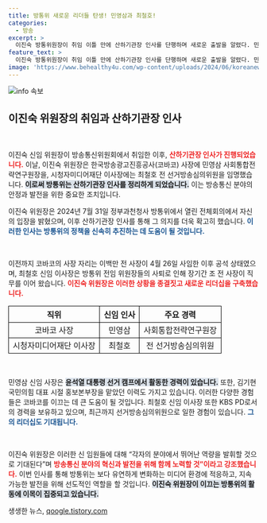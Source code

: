 ```yaml
---
title: 방통위 새로운 리더들 탄생! 민영삼과 최철호!
categories:
  - 방송
excerpt: >
  이진숙 방통위원장이 취임 이틀 만에 산하기관장 인사를 단행하며 새로운 출발을 알렸다. 민영삼 코바코 사장과 최철호 시청자미디어재단 이사장이 임명되어 기수 변화가 예고된다. 어떤 변화가 기다리고 있을까?
feature_text: >
  이진숙 방통위원장이 취임 이틀 만에 산하기관장 인사를 단행하며 새로운 출발을 알렸다. 민영삼 코바코 사장과 최철호 시청자미디어재단 이사장이 임명되어 기수 변화가 예고된다. 어떤 변화가 기다리고 있을까?
image: 'https://www.behealthy4u.com/wp-content/uploads/2024/06/koreanews.jpg'
---
```


<p><img src="https://www.behealthy4u.com/wp-content/uploads/2024/06/koreanews.jpg" alt="info 속보" /></p>

<h2 data-ke-size="size26">이진숙 위원장의 취임과 산하기관장 인사</h2>

<p data-ke-size="size16">&nbsp;</p>

<p>이진숙 신임 위원장이 방송통신위원회에서 취임한 이후, <b><span style="color: #ee2323;">산하기관장 인사가 진행되었습니다.</span></b> 이날, 이진숙 위원장은 한국방송광고진흥공사(코바코) 사장에 민영삼 사회통합전략연구원장을, 시청자미디어재단 이사장에는 최철호 전 선거방송심의위원을 임명했습니다. <b><span style="background-color: #21538527;">이로써 방통위는 산하기관장 인사를 정리하게 되었습니다.</span></b> 이는 방송통신 분야의 안정과 발전을 위한 중요한 조치입니다. </p>

<p>이진숙 위원장은 2024년 7월 31일 정부과천청사 방통위에서 열린 전체회의에서 자신의 입장을 밝혔으며, 이후 산하기관장 인사를 통해 그 의지를 더욱 확고히 했습니다. <b><span style="color: #1a5490;">이러한 인사는 방통위의 정책을 신속히 추진하는 데 도움이 될 것입니다.</span></b> </p>

<p data-ke-size="size16">&nbsp;</p>

<p>이전까지 코바코의 사장 자리는 이백만 전 사장이 4월 26일 사임한 이후 공석 상태였으며, 최철호 신임 이사장은 방통위 전임 위원장들의 사퇴로 인해 장기간 조 전 사장이 직무를 이어 왔습니다. <b><span style="color: #ee2323;">이진숙 위원장은 이러한 상황을 종결짓고 새로운 리더십을 구축했습니다.</span></b> </p>

<table style="width: 100%; border-collapse: collapse;">
  <tr>
    <th style="text-align: center; border: 1px solid black;"><b>직위</b></th>
    <th style="text-align: center; border: 1px solid black;"><b>신임 인사</b></th>
    <th style="text-align: center; border: 1px solid black;"><b>주요 경력</b></th>
  </tr>
  <tr>
    <td style="text-align: center; border: 1px solid black;">코바코 사장</td>
    <td style="text-align: center; border: 1px solid black;">민영삼</td>
    <td style="text-align: center; border: 1px solid black;">사회통합전략연구원장</td>
  </tr>
  <tr>
    <td style="text-align: center; border: 1px solid black;">시청자미디어재단 이사장</td>
    <td style="text-align: center; border: 1px solid black;">최철호</td>
    <td style="text-align: center; border: 1px solid black;">전 선거방송심의위원</td>
  </tr>
</table>

<p data-ke-size="size16">&nbsp;</p>

<p>민영삼 신임 사장은 <b><span style="background-color: #21538527;">윤석열 대통령 선거 캠프에서 활동한 경력이 있습니다.</span></b> 또한, 김기현 국민의힘 대표 시절 홍보본부장을 맡았던 이력도 가지고 있습니다. 이러한 다양한 경험들은 코바코를 이끄는 데 큰 도움이 될 것입니다. 최철호 신임 이사장 또한 KBS PD로서의 경력을 보유하고 있으며, 최근까지 선거방송심의위원으로 일한 경험이 있습니다. <b><span style="color: #1a5490;">그의 리더십도 기대됩니다.</span></b> </p>

<p data-ke-size="size16">&nbsp;</p>

<p>이진숙 위원장은 이러한 신 임원들에 대해 “각자의 분야에서 뛰어난 역량을 발휘할 것으로 기대된다”며 <b><span style="color: #ee2323;">방송통신 분야의 혁신과 발전을 위해 함께 노력할 것”이라고 강조했습니다.</span></b> 이번 인사를 통해 방통위는 보다 유연하게 변화하는 미디어 환경에 적응하고, 지속 가능한 발전을 위해 선도적인 역할을 할 것입니다. <b><span style="background-color: #21538527;">이진숙 위원장이 이끄는 방통위의 활동에 이목이 집중되고 있습니다.</span></b></p>
생생한 뉴스, <a href="https://qoogle.tistory.com" rel="dofollow">qoogle.tistory.com</a>


